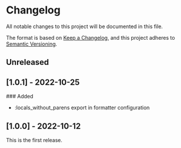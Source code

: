 # Changelog

All notable changes to this project will be documented in this file.

The format is based on [Keep a Changelog](https://keepachangelog.com/en/1.0.0/),
and this project adheres to [Semantic Versioning](https://semver.org/spec/v2.0.0.html).

## Unreleased

<!-- Add your changelog entry to the relevant subsection -->

<!-- ### Added | Changed | Deprecated | Removed | Fixed | Security -->

<!-- No new entries below this line! -->

## [1.0.1] - 2022-10-25

### Added

- :locals_without_parens export in formatter configuration

## [1.0.0] - 2022-10-12

This is the first release.
